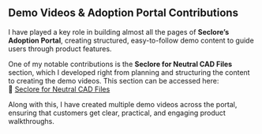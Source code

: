 ## Demo Videos & Adoption Portal Contributions  

I have played a key role in building almost all the pages of **Seclore’s Adoption Portal**, creating structured, easy-to-follow demo content to guide users through product features.  

One of my notable contributions is the **Seclore for Neutral CAD Files** section, which I developed right from planning and structuring the content to creating the demo videos. This section can be accessed here:  
🔗 [Seclore for Neutral CAD Files](https://adoption.seclore.com/help-center/seclore-for-interoperable-design-files)  

Along with this, I have created multiple demo videos across the portal, ensuring that customers get clear, practical, and engaging product walkthroughs.  
